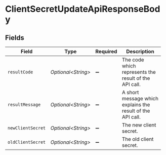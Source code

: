 # ClientSecretUpdateApiResponseBody


## Fields

| Field                                                      | Type                                                       | Required                                                   | Description                                                |
| ---------------------------------------------------------- | ---------------------------------------------------------- | ---------------------------------------------------------- | ---------------------------------------------------------- |
| `resultCode`                                               | *Optional\<String>*                                        | :heavy_minus_sign:                                         | The code which represents the result of the API call.      |
| `resultMessage`                                            | *Optional\<String>*                                        | :heavy_minus_sign:                                         | A short message which explains the result of the API call. |
| `newClientSecret`                                          | *Optional\<String>*                                        | :heavy_minus_sign:                                         | The new client secret.<br/>                                |
| `oldClientSecret`                                          | *Optional\<String>*                                        | :heavy_minus_sign:                                         | The old client secret.<br/>                                |